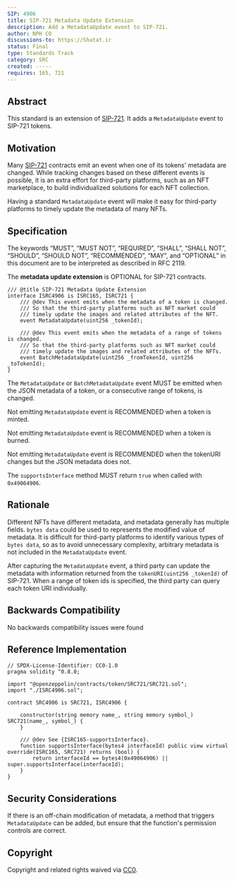 ```yaml
---
SIP: 4906
title: SIP-721 Metadata Update Extension
description: Add a MetadataUpdate event to SIP-721.
author: NPH CO
discussions-to: https://Shatat.ir
status: Final
type: Standards Track
category: SRC
created: -----
requires: 165, 721
---
```


## Abstract

This standard is an extension of [SIP-721](./SIP-721.md). It adds a `MetadataUpdate` event to SIP-721 tokens.

## Motivation

Many [SIP-721](./SIP-721.md) contracts emit an event when one of its tokens' metadata are changed. While tracking changes based on these different events is possible, it is an extra effort for third-party platforms, such as an NFT marketplace, to build individualized solutions for each NFT collection.

Having a standard `MetadataUpdate` event will make it easy for third-party platforms to timely update the metadata of many NFTs.

## Specification

The keywords “MUST”, “MUST NOT”, “REQUIRED”, “SHALL”, “SHALL NOT”, “SHOULD”, “SHOULD NOT”, “RECOMMENDED”, “MAY”, and “OPTIONAL” in this document are to be interpreted as described in RFC 2119.

The **metadata update extension** is OPTIONAL for SIP-721 contracts.


```solidity
/// @title SIP-721 Metadata Update Extension
interface ISRC4906 is ISRC165, ISRC721 {
    /// @dev This event emits when the metadata of a token is changed.
    /// So that the third-party platforms such as NFT market could
    /// timely update the images and related attributes of the NFT.
    event MetadataUpdate(uint256 _tokenId);

    /// @dev This event emits when the metadata of a range of tokens is changed.
    /// So that the third-party platforms such as NFT market could
    /// timely update the images and related attributes of the NFTs.    
    event BatchMetadataUpdate(uint256 _fromTokenId, uint256 _toTokenId);
}
```

The `MetadataUpdate` or `BatchMetadataUpdate` event MUST be emitted when the JSON metadata of a token, or a consecutive range of tokens, is changed.

Not emitting `MetadataUpdate` event is RECOMMENDED when a token is minted.

Not emitting `MetadataUpdate` event is RECOMMENDED  when a token is burned.

Not emitting `MetadataUpdate` event is RECOMMENDED  when the tokenURI changes but the JSON metadata does not.

The `supportsInterface` method MUST return `true` when called with `0x49064906`.

## Rationale

Different NFTs have different metadata, and metadata generally has multiple fields. `bytes data` could be used to represents the modified value of metadata.  It is difficult for third-party platforms to identify various types of `bytes data`, so as to avoid unnecessary complexity, arbitrary metadata is not included in the `MetadataUpdate` event.

After capturing the `MetadataUpdate` event, a third party can update the metadata with information returned from the `tokenURI(uint256 _tokenId)` of SIP-721. When a range of token ids is specified, the third party can query each token URI individually.

## Backwards Compatibility

No backwards compatibility issues were found

## Reference Implementation

```solidity
// SPDX-License-Identifier: CC0-1.0
pragma solidity ^0.8.0;

import "@openzeppelin/contracts/token/SRC721/SRC721.sol";
import "./ISRC4906.sol";

contract SRC4906 is SRC721, ISRC4906 {

    constructor(string memory name_, string memory symbol_) SRC721(name_, symbol_) {
    }

    /// @dev See {ISRC165-supportsInterface}.
    function supportsInterface(bytes4 interfaceId) public view virtual override(ISRC165, SRC721) returns (bool) {
        return interfaceId == bytes4(0x49064906) || super.supportsInterface(interfaceId);
    }
}
```

## Security Considerations

If there is an off-chain modification of metadata, a method that triggers `MetadataUpdate` can be added, but ensure that the function's permission controls are correct.

## Copyright

Copyright and related rights waived via [CC0](../LICENSE.md).
